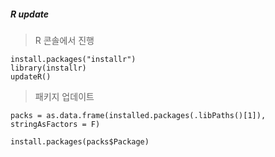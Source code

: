 <H5>R update</H5>


> R 콘솔에서 진행
```
install.packages("installr")
library(installr)
updateR()
```



>패키지 업데이트
```
packs = as.data.frame(installed.packages(.libPaths()[1]), stringAsFactors = F)

install.packages(packs$Package)
```
